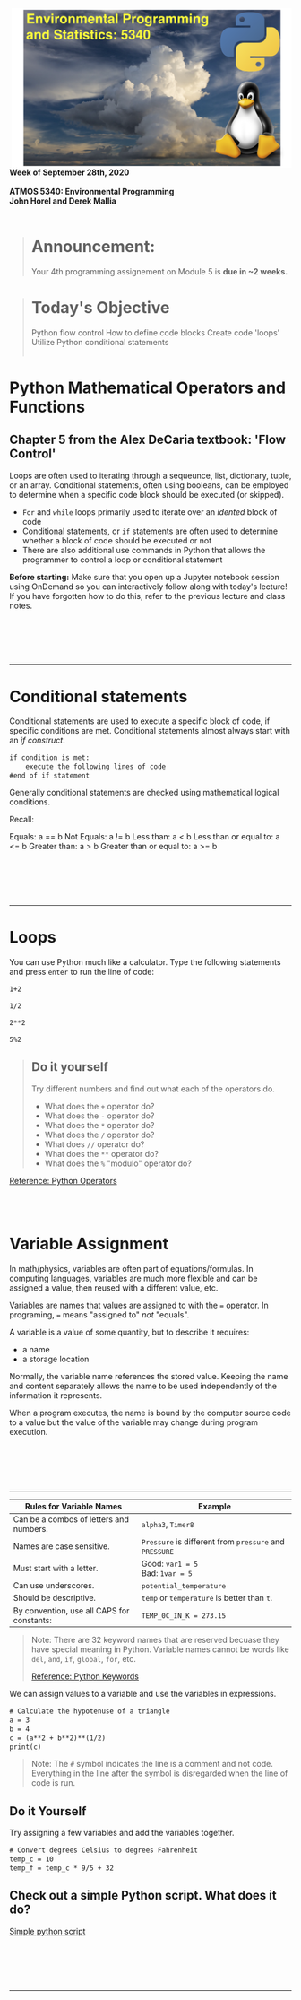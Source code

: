 
<img src='./images/class_logo.png' width=500px align='right' style='padding-left:30px'>

**Week of September 28th, 2020**<br>  
**ATMOS 5340: Environmental Programming**<br>
**John Horel and Derek Mallia**<br>
<br>

> # Announcement: 
> Your 4th programming assignement on Module 5 is **due in ~2 weeks.**

> # Today's Objective
> Python flow control
> How to define code blocks
> Create code 'loops'
> Utilize Python conditional statements
<br><br>


#  Python Mathematical Operators and Functions
## Chapter 5 from the Alex DeCaria textbook: 'Flow Control'

Loops are often used to iterating through a sequeunce, list, dictionary, tuple, or an array. Conditional statements, often using booleans, can be employed to determine when a specific code block should be executed (or skipped).
- `For` and `while` loops primarily used to iterate over an *idented* block of code 
- Conditional statements, or `if` statements are often used to determine whether a block of code should be executed or not
- There are also additional use commands in Python that allows the programmer to control a loop or conditional statement

**Before starting:** Make sure that you open up a Jupyter notebook session using OnDemand so you can interactively follow along with today's lecture! If you have forgotten how to do this, refer to the previous lecture and class notes.

<br><br>
---
---

# Conditional statements

Conditional statements are used to execute a specific block of code, if specific conditions are met. Conditional statements almost always start with an *if construct*.

    if condition is met:
        execute the following lines of code
    #end of if statement

Generally conditional statements are checked using mathematical logical conditions.

Recall: 

Equals: a == b
Not Equals: a != b
Less than: a < b
Less than or equal to: a <= b
Greater than: a > b
Greater than or equal to: a >= b



<br><br>
---
---

# Loops



You can use Python much like a calculator. Type the following statements and press `enter` to run the line of code:   
<!---->
    1+2
<!---->
    1/2
<!---->
    2**2
<!---->  
    5%2
> ## Do it yourself
> Try different numbers and find out what each of the operators do.
>- What does the `+` operator do?   
>- What does the `-` operator do?   
>- What does the `*` operator do?   
>- What does the `/` operator do?   
>- What does `//` operator do?  
>- What does the `**` operator do?  
>- What does the `%` "modulo" operator do?  

[Reference: Python Operators](https://www.tutorialspoint.com/python3/python_basic_operators.htm)

<br><br>
# Variable Assignment
In math/physics, variables are often part of equations/formulas. In computing languages, variables are much more flexible and can be assigned a value, then reused with a different value, etc.

Variables are names that values are assigned to with the `=` operator. In programing, `=` means "assigned to" _not_ "equals".

A variable is a value of some quantity, but to describe it requires:
- a name
- a storage location

Normally, the variable name references the stored value. Keeping the name and content separately allows the name to be used independently of the information it represents.

When a program executes, the name is bound by the computer source code to a value but the value of the variable may change during program execution.

<br><br>
---
---

|Rules for Variable Names| Example|
|--|--|
|Can be a combos of letters and numbers.|`alpha3`, `Timer8`
|Names are case sensitive.|`Pressure` is different from `pressure` and `PRESSURE`
|Must start with a letter.| Good: `var1 = 5` <br> Bad: `1var = 5`
|Can use underscores.| `potential_temperature`|
|Should be descriptive.| `temp` or `temperature` is better than `t`.|
|By convention, use all CAPS for constants:| `TEMP_0C_IN_K = 273.15`

> Note: There are 32 keyword names that are reserved becuase they have special meaning in Python. Variable names cannot be words like `del`, `and`, `if`, `global`, `for`, etc. 
>
>[Reference: Python Keywords](https://www.programiz.com/python-programming/keyword-list)


We can assign values to a variable and use the variables in expressions.

    # Calculate the hypotenuse of a triangle
    a = 3
    b = 4
    c = (a**2 + b**2)**(1/2)
    print(c)

 >Note: The `#` symbol indicates the line is a comment and not code. Everything in the line after the symbol is disregarded when the line of code is run.

## Do it Yourself
Try assigning a few variables and add the variables together.

    # Convert degrees Celsius to degrees Fahrenheit
    temp_c = 10
    temp_f = temp_c * 9/5 + 32

## Check out a simple Python script. What does it do?

[Simple python script](https://github.com/tartanrunner25/ATMOS-5340_course/blob/master/code/my_first_python_code.py)




<br><br>
---
---
